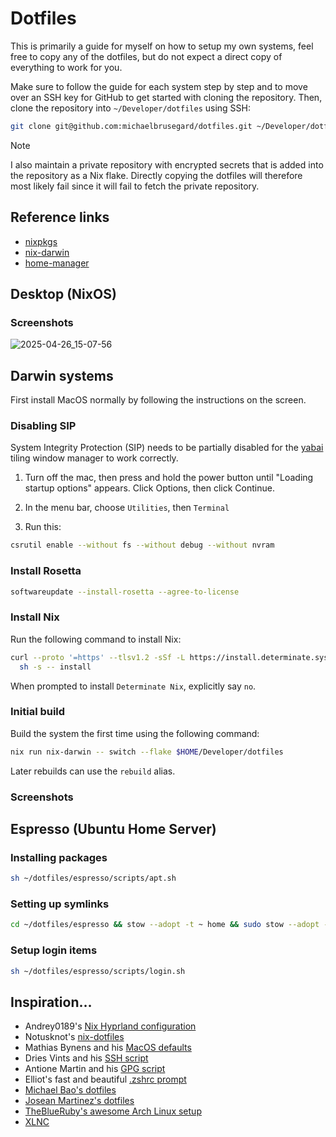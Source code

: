 # Dotfiles

This is primarily a guide for myself on how to setup my own systems, feel free to copy any of the dotfiles, but do not expect a direct copy of everything to work for you.

Make sure to follow the guide for each system step by step and to move over an SSH key for GitHub to get started with cloning the repository.
Then, clone the repository into `~/Developer/dotfiles` using SSH:

```zsh
git clone git@github.com:michaelbrusegard/dotfiles.git ~/Developer/dotfiles
```

> [!NOTE]
> I also maintain a private repository with encrypted secrets that is added into the repository as a Nix flake. Directly copying the dotfiles will therefore most likely fail since it will fail to fetch the private repository.

## Reference links

- [nixpkgs](https://mynixos.com/nixpkgs/options)
- [nix-darwin](https://mynixos.com/nix-darwin/options)
- [home-manager](https://mynixos.com/home-manager/options)

## Desktop (NixOS)

### Screenshots

![2025-04-26_15-07-56](https://github.com/user-attachments/assets/cd56268b-93b1-4bfd-9c1f-2a999428dd6e)

## Darwin systems

First install MacOS normally by following the instructions on the screen.

### Disabling SIP

System Integrity Protection (SIP) needs to be partially disabled for the [yabai](https://github.com/koekeishiya/yabai/wiki/Disabling-System-Integrity-Protection) tiling window manager to work correctly.

1. Turn off the mac, then press and hold the power button until "Loading startup options" appears.
   Click Options, then click Continue.

2. In the menu bar, choose `Utilities`, then `Terminal`

3. Run this:

```sh
csrutil enable --without fs --without debug --without nvram
```

### Install Rosetta

```sh
softwareupdate --install-rosetta --agree-to-license
```

### Install Nix

Run the following command to install Nix:

```sh
curl --proto '=https' --tlsv1.2 -sSf -L https://install.determinate.systems/nix | \
  sh -s -- install
```

When prompted to install `Determinate Nix`, explicitly say `no`.

### Initial build

Build the system the first time using the following command:

```sh
nix run nix-darwin -- switch --flake $HOME/Developer/dotfiles
```

Later rebuilds can use the `rebuild` alias.

### Screenshots

## Espresso (Ubuntu Home Server)

### Installing packages

```sh
sh ~/dotfiles/espresso/scripts/apt.sh
```

### Setting up symlinks

```sh
cd ~/dotfiles/espresso && stow --adopt -t ~ home && sudo stow --adopt -t /etc etc && stow --adopt -t /data data && git restore .
```

### Setup login items

```sh
sh ~/dotfiles/espresso/scripts/login.sh
```

## Inspiration…

- Andrey0189's [Nix Hyprland configuration](https://github.com/Andrey0189/nixos-config-reborn/tree/master/home-manager/modules/hyprland)
- Notusknot's [nix-dotfiles](https://github.com/notusknot/dotfiles-nix)
- Mathias Bynens and his [MacOS defaults](https://github.com/mathiasbynens/dotfiles/blob/main/.macos)
- Dries Vints and his [SSH script](https://github.com/driesvints/dotfiles/blob/main/ssh.sh)
- Antione Martin and his [GPG script](https://github.com/antoinemartin/create-gpg-key/blob/main/create_gpg_key.sh)
- Elliot's fast and beautiful [.zshrc prompt](https://github.com/dreamsofautonomy/zensh/blob/main/.zshrc)
- [Michael Bao's dotfiles](https://github.com/tcmmichaelb139/.dotfiles)
- [Josean Martinez's dotfiles](https://github.com/josean-dev/dev-environment-files)
- [TheBlueRuby's awesome Arch Linux setup](https://github.com/TheBlueRuby/dotfiles-arch)
- [XLNC](https://github.com/naveenkrdy)
